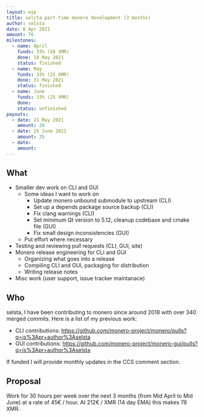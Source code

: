 ```yaml
---
layout: wip
title: selsta part-time monero development (3 months)
author: selsta
date: 8 Apr 2021
amount: 76
milestones:
  - name: April
    funds: 33% (26 XMR)
    done: 18 May 2021
    status: finished
  - name: May
    funds: 33% (25 XMR)
    done: 31 May 2021
    status: finished
  - name: June
    funds: 33% (25 XMR)
    done:
    status: unfinished
payouts:
  - date: 21 May 2021
    amount: 26
  - date: 15 June 2021
    amount: 25
  - date:
    amount:
---
```


## What

- Smaller dev work on CLI and GUI
  - Some ideas I want to work on
    - Update monero unbound submodule to upstream (CLI)
    - Set up a depends package source backup (CLI)
    - Fix clang warnings (CLI)
    - Set minimum Qt version to 5.12, cleanup codebase and cmake file (GUI)
    - Fix small design inconsistencies (GUI)
  - Put effort where necessary
- Testing and reviewing pull requests (CLI, GUI, site)
- Monero release engineering for CLI and GUI
  - Organizing what goes into a release
  - Compiling CLI and GUI, packaging for distribution
  - Writing release notes
- Misc work (user support, issue tracker maintanace)

## Who

selsta, I have been contributing to monero since around 2018 with over 340 merged commits. Here is a list of my previous work:

- CLI contributions: https://github.com/monero-project/monero/pulls?q=is%3Apr+author%3Aselsta
- GUI contributions: https://github.com/monero-project/monero-gui/pulls?q=is%3Apr+author%3Aselsta

If funded I will provide monthly updates in the CCS comment section.

## Proposal

Work for 30 hours per week over the next 3 months (from Mid April to Mid June) at a rate of 45€ / hour. At 212€ / XMR (14 day EMA) this makes 76 XMR.
